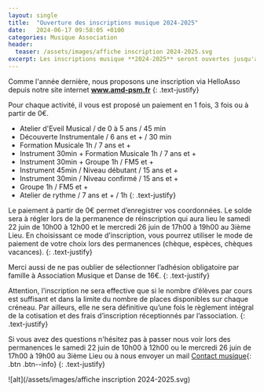 ```yaml
---
layout: single
title:  "Ouverture des inscriptions musique 2024-2025"
date:   2024-06-17 09:58:05 +0100
categories: Musique Association 
header:
  teaser: /assets/images/affiche inscription 2024-2025.svg
excerpt: Les inscriptions musique **2024-2025** seront ouvertes jusqu'au 08/09/2024.
---
```


Comme l'année dernière, nous proposons une inscription via HelloAsso depuis notre site internet **www.amd-psm.fr** 
{: .text-justify}

Pour chaque activité, il vous est proposé un paiement en 1 fois, 3 fois ou à partir de 0€.
  - Atelier d'Eveil Musical / de 0 à 5 ans / 45 min
  - Découverte Instrumentale / 6 ans et + / 30 min
  - Formation Musicale 1h / 7 ans et +
  - Instrument 30min + Formation Musicale 1h / 7 ans et +
  - Instrument 30min + Groupe 1h / FM5 et +
  - Instrument 45min / Niveau débutant / 15 ans et +
  - Instrument 30min / Niveau confirmé / 15 ans et +
  - Groupe 1h / FM5 et +
  - Atelier de rythme / 7 ans et + / 1h
{: .text-justify}

Le paiement à partir de 0€ permet d’enregistrer vos coordonnées. Le solde sera à régler lors de la permanence de réinscription qui aura lieu le samedi 22 juin de 10h00 à 12h00 et le mercredi 26 juin de 17h00 à 19h00 au 3ième Lieu. En choisissant ce mode d’inscription, vous pourrez utiliser le mode de paiement de votre choix lors des permanences (chèque, espèces, chèques vacances).
{: .text-justify}

Merci aussi de ne pas oublier de sélectionner l’adhésion obligatoire par famille à Association Musique et Danse de 16€.
{: .text-justify}

Attention, l’inscription ne sera effective que si le nombre d’élèves par cours est suffisant et dans la limite du nombre de places disponibles sur chaque créneau. Par ailleurs, elle ne sera définitive qu’une fois le règlement intégral de la cotisation et des frais d’inscription réceptionnés par l’association.
{: .text-justify}

Si vous avez des questions n'hésitez pas à passer nous voir lors des permanences le samedi 22 juin de 10h00 à 12h00 ou le mercredi 26 juin de 17h00 à 19h00 au 3ième Lieu ou à nous envoyer un mail [Contact musique](mailto:musiquepsm@gmail.com){: .btn .btn--info} 
{: .text-justify}

![alt](/assets/images/affiche inscription 2024-2025.svg)
